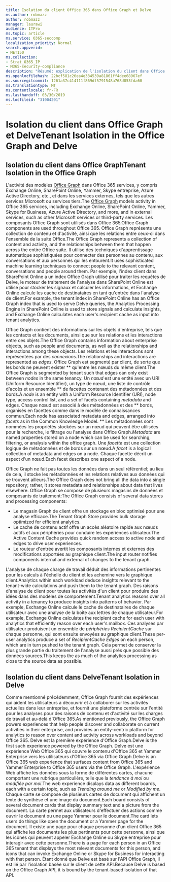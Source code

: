 ```yaml
---
title: Isolation du client Office 365 dans Office Graph et Delve
ms.author: robmazz
author: robmazz
manager: laurawi
audience: ITPro
ms.topic: article
ms.service: O365-seccomp
localization_priority: Normal
search.appverid:
- MET150
ms.collection:
- Strat_O365_IP
- M365-security-compliance
description: "Résumé: explication de l'isolation du client dans Office Graph et dans Delve."
ms.openlocfilehash: 22bcf581c26ea4e334539a81861ff4dee68967ef
ms.sourcegitcommit: 1261a37c414111f869df5791548a768d853fda60
ms.translationtype: MT
ms.contentlocale: fr-FR
ms.lasthandoff: 03/30/2019
ms.locfileid: "31004201"
---
```

# <a name="tenant-isolation-in-the-office-graph-and-delve"></a><span data-ttu-id="15c2f-103">Isolation du client dans Office Graph et Delve</span><span class="sxs-lookup"><span data-stu-id="15c2f-103">Tenant Isolation in the Office Graph and Delve</span></span>

## <a name="tenant-isolation-in-the-office-graph"></a><span data-ttu-id="15c2f-104">Isolation du client dans Office Graph</span><span class="sxs-lookup"><span data-stu-id="15c2f-104">Tenant Isolation in the Office Graph</span></span>
<span data-ttu-id="15c2f-105">L'activité des modèles [Office Graph](https://dev.office.com/officegraph) dans Office 365 services, y compris Exchange Online, SharePoint Online, Yammer, Skype entreprise, Azure Active Directory, etc., et dans les services externes, tels que les autres services Microsoft ou services tiers.</span><span class="sxs-lookup"><span data-stu-id="15c2f-105">The [Office Graph](https://dev.office.com/officegraph) models activity in Office 365 services, including Exchange Online, SharePoint Online, Yammer, Skype for Business, Azure Active Directory, and more, and in external services, such as other Microsoft services or third-party services.</span></span> <span data-ttu-id="15c2f-106">Les composants Office Graph sont utilisés dans Office 365.</span><span class="sxs-lookup"><span data-stu-id="15c2f-106">Office Graph components are used throughout Office 365.</span></span> <span data-ttu-id="15c2f-107">Office Graph représente une collection de contenu et d'activité, ainsi que les relations entre ceux-ci dans l'ensemble de la suite Office.</span><span class="sxs-lookup"><span data-stu-id="15c2f-107">The Office Graph represents a collection of content and activity, and the relationships between them that happen across the entire Office suite.</span></span> <span data-ttu-id="15c2f-108">Il utilise des techniques d'apprentissage automatique sophistiquées pour connecter des personnes au contenu, aux conversations et aux personnes qui les entourent.</span><span class="sxs-lookup"><span data-stu-id="15c2f-108">It uses sophisticated machine learning techniques to connect people to the relevant content, conversations and people around them.</span></span> <span data-ttu-id="15c2f-109">Par exemple, l'index client dans SharePoint Online a un index Office Graph utilisé pour traiter les requêtes de Delve, le moteur de traitement de l'analyse dans SharePoint Online est utilisé pour stocker les signaux et calculer les informations, et Exchange Online calcule les cache de destinataires en tant qu'entrée dans l'analyse de client.</span><span class="sxs-lookup"><span data-stu-id="15c2f-109">For example, the tenant index in SharePoint Online has an Office Graph index that is used to serve Delve queries, the Analytics Processing Engine in SharePoint Online is used to store signals and calculate insights, and Exchange Online calculates each user's recipient cache as input into tenant analytics.</span></span>

<span data-ttu-id="15c2f-110">Office Graph contient des informations sur les objets d'entreprise, tels que les contacts et les documents, ainsi que sur les relations et les interactions entre ces objets.</span><span class="sxs-lookup"><span data-stu-id="15c2f-110">The Office Graph contains information about enterprise objects, such as people and documents, as well as the relationships and interactions among these objects.</span></span> <span data-ttu-id="15c2f-111">Les relations et les interactions sont représentées par des *connexions*.</span><span class="sxs-lookup"><span data-stu-id="15c2f-111">The relationships and interactions are represented as *edges*.</span></span> <span data-ttu-id="15c2f-112">Office Graph est segmenté par client, de sorte que les bords ne peuvent exister \*\* qu'entre les nœuds du même client.</span><span class="sxs-lookup"><span data-stu-id="15c2f-112">The Office Graph is segmented by tenant such that edges can only exist between *nodes* in the same tenancy.</span></span> <span data-ttu-id="15c2f-113">Un *nœud* est une entité avec un URI (Uniform Resource Identifier), un type de nœud, une liste de contrôle d'accès et un ensemble \*\* de facettes contenant des métadonnées et des bords.</span><span class="sxs-lookup"><span data-stu-id="15c2f-113">A *node* is an entity with a Uniform Resource Identifier (URI), node type, access control list, and a set of facets containing *metadata* and edges.</span></span> <span data-ttu-id="15c2f-114">Chaque nœud est associé à des métadonnées et des \*\* bords, organisés en facettes comme dans le modèle de connaissances commun.</span><span class="sxs-lookup"><span data-stu-id="15c2f-114">Each node has associated metadata and edges, arranged into *facets* as in the Common Knowledge Model.</span></span> <span data-ttu-id="15c2f-115">\*\* Les métadonnées sont nommées les propriétés stockées sur un nœud qui peuvent être utilisées pour la recherche, le filtrage ou l'analyse dans Office Graph.</span><span class="sxs-lookup"><span data-stu-id="15c2f-115">*Metadata* are named properties stored on a node which can be used for searching, filtering, or analysis within the office graph.</span></span> <span data-ttu-id="15c2f-116">Une *facette* est une collection logique de métadonnées et de bords sur un nœud.</span><span class="sxs-lookup"><span data-stu-id="15c2f-116">A *facet* is a logical collection of metadata and edges on a node.</span></span> <span data-ttu-id="15c2f-117">Chaque facette décrit un aspect d'un nœud.</span><span class="sxs-lookup"><span data-stu-id="15c2f-117">Each facet describes one aspect of a node.</span></span> 

<span data-ttu-id="15c2f-118">Office Graph ne fait pas toutes les données dans un seul référentiel; au lieu de cela, il stocke les métadonnées et les relations relatives aux données qui se trouvent ailleurs.</span><span class="sxs-lookup"><span data-stu-id="15c2f-118">The Office Graph does not bring all the data into a single repository; rather, it stores metadata and relationships about data that lives elsewhere.</span></span> <span data-ttu-id="15c2f-119">Office Graph se compose de plusieurs magasins de données et composants de traitement:</span><span class="sxs-lookup"><span data-stu-id="15c2f-119">The Office Graph consists of several data stores and processing components:</span></span>
- <span data-ttu-id="15c2f-120">Le magasin Graph de client offre un stockage en bloc optimisé pour une analyse efficace.</span><span class="sxs-lookup"><span data-stu-id="15c2f-120">The Tenant Graph Store provides bulk storage optimized for efficient analytics.</span></span>
- <span data-ttu-id="15c2f-121">Le cache de contenu actif offre un accès aléatoire rapide aux nœuds actifs et aux périphéries pour conduire les expériences utilisateur.</span><span class="sxs-lookup"><span data-stu-id="15c2f-121">The Active Content Cache provides quick random access to active node and edges to drive user experiences.</span></span>
- <span data-ttu-id="15c2f-122">Le routeur d'entrée avertit les composants internes et externes des modifications apportées au graphique client.</span><span class="sxs-lookup"><span data-stu-id="15c2f-122">The input router notifies components internal and external of changes to the tenant graph.</span></span>

<span data-ttu-id="15c2f-123">L'analyse de chaque charge de travail déduit des informations pertinentes pour les calculs à l'échelle du client et les achemine vers le graphique client.</span><span class="sxs-lookup"><span data-stu-id="15c2f-123">Analytics within each workload deduce insights relevant to the tenant-wide calculations and push them to the tenant graph.</span></span> <span data-ttu-id="15c2f-124">Des raisons d'analyse de client pour toutes les activités d'un client pour produire des idées dans des modèles de comportement.</span><span class="sxs-lookup"><span data-stu-id="15c2f-124">Tenant analytics reasons over all activity in a tenancy to produce insights into patterns of behavior.</span></span> <span data-ttu-id="15c2f-125">Par exemple, Exchange Online calcule le cache de destinataires de chaque utilisateur avec une analyse de la boîte aux lettres de chaque utilisateur.</span><span class="sxs-lookup"><span data-stu-id="15c2f-125">For example, Exchange Online calculates the recipient cache for each user with analytics that efficiently reason over each user's mailbox.</span></span> <span data-ttu-id="15c2f-126">Ces analyses par utilisateur produisent un ensemble de *périphéries RecipientCache* sur chaque personne, qui sont ensuite envoyées au graphique client.</span><span class="sxs-lookup"><span data-stu-id="15c2f-126">These per-user analytics produce a set of *RecipientCache Edges* on each person, which are in turn pushed to the tenant graph.</span></span> <span data-ttu-id="15c2f-127">Cela permet de conserver la plus grande partie du traitement de l'analyse aussi près que possible des données sources.</span><span class="sxs-lookup"><span data-stu-id="15c2f-127">This keeps the as much of the analytics processing as close to the source data as possible.</span></span>

## <a name="tenant-isolation-in-delve"></a><span data-ttu-id="15c2f-128">Isolation du client dans Delve</span><span class="sxs-lookup"><span data-stu-id="15c2f-128">Tenant Isolation in Delve</span></span>
<span data-ttu-id="15c2f-129">Comme mentionné précédemment, Office Graph fournit des expériences qui aident les utilisateurs à découvrir et à collaborer sur les activités actuelles dans leur entreprise, et fournit une plateforme centrée sur l'entité pour les analyses pour des raisons de contenu et d'activité sur les charges de travail et au-delà d'Office 365.</span><span class="sxs-lookup"><span data-stu-id="15c2f-129">As mentioned previously, the Office Graph powers experiences that help people discover and collaborate on current activities in their enterprise, and provides an entity-centric platform for analytics to reason over content and activity across workloads and beyond Office 365.</span></span> <span data-ttu-id="15c2f-130">Delve est la première expérience d'Office Graph.</span><span class="sxs-lookup"><span data-stu-id="15c2f-130">Delve is the first such experience powered by the Office Graph.</span></span>
<span data-ttu-id="15c2f-131">Delve est une expérience Web Office 365 qui couvre le contenu d'Office 365 et Yammer Enterprise vers les utilisateurs d'Office 365 via Office Graph.</span><span class="sxs-lookup"><span data-stu-id="15c2f-131">Delve is an Office 365 web experience that surfaces content from Office 365 and Yammer Enterprise to Office 365 users via the Office Graph.</span></span> <span data-ttu-id="15c2f-132">L'expérience Web affiche les données sous la forme de différentes cartes, chacune comportant une rubrique particulière, telle que la *tendance à moi* ou *modifiée par moi*.</span><span class="sxs-lookup"><span data-stu-id="15c2f-132">The web experience displays data as different boards, each with a certain topic, such as *Trending around me* or *Modified by me*.</span></span> <span data-ttu-id="15c2f-133">Chaque carte se compose de plusieurs cartes de document qui affichent un texte de synthèse et une image du document.</span><span class="sxs-lookup"><span data-stu-id="15c2f-133">Each board consists of several document cards that display summary text and a picture from the document.</span></span> <span data-ttu-id="15c2f-134">La carte permet aux utilisateurs d'effectuer des actions comme ouvrir le document ou une page Yammer pour le document.</span><span class="sxs-lookup"><span data-stu-id="15c2f-134">The card lets users do things like open the document or a Yammer page for the document.</span></span> <span data-ttu-id="15c2f-135">Il existe une page pour chaque personne d'un client Office 365 qui affiche les documents les plus pertinents pour cette personne, ainsi que les icônes qui peuvent appeler Exchange Online ou Skype entreprise pour interagir avec cette personne.</span><span class="sxs-lookup"><span data-stu-id="15c2f-135">There is a page for each person in an Office 365 tenant that displays the most relevant documents for this person, and icons that can invoke Exchange Online or Skype for Business for interacting with that person.</span></span> <span data-ttu-id="15c2f-136">Étant donné que Delve est basé sur l'API Office Graph, il est lié par l'isolation basée sur le client de cette API.</span><span class="sxs-lookup"><span data-stu-id="15c2f-136">Because Delve is based on the Office Graph API, it is bound by the tenant-based isolation of that API.</span></span>